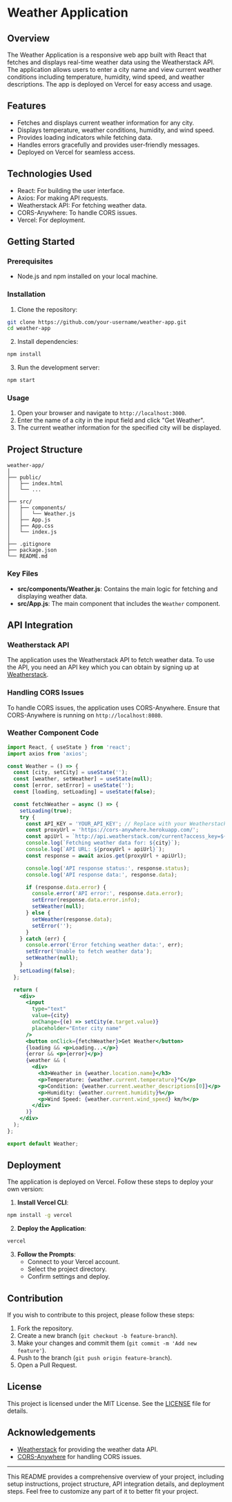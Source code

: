 
# Weather Application

## Overview

The Weather Application is a responsive web app built with React that fetches and displays real-time weather data using the Weatherstack API. The application allows users to enter a city name and view current weather conditions including temperature, humidity, wind speed, and weather descriptions. The app is deployed on Vercel for easy access and usage.

## Features

- Fetches and displays current weather information for any city.
- Displays temperature, weather conditions, humidity, and wind speed.
- Provides loading indicators while fetching data.
- Handles errors gracefully and provides user-friendly messages.
- Deployed on Vercel for seamless access.

## Technologies Used

- React: For building the user interface.
- Axios: For making API requests.
- Weatherstack API: For fetching weather data.
- CORS-Anywhere: To handle CORS issues.
- Vercel: For deployment.

## Getting Started

### Prerequisites

- Node.js and npm installed on your local machine.

### Installation

1. Clone the repository:

```bash
git clone https://github.com/your-username/weather-app.git
cd weather-app
```

2. Install dependencies:

```bash
npm install
```

3. Run the development server:

```bash
npm start
```

### Usage

1. Open your browser and navigate to `http://localhost:3000`.
2. Enter the name of a city in the input field and click "Get Weather".
3. The current weather information for the specified city will be displayed.

## Project Structure

```plaintext
weather-app/
│
├── public/
│   ├── index.html
│   └── ...
│
├── src/
│   ├── components/
│   │   └── Weather.js
│   ├── App.js
│   ├── App.css
│   └── index.js
│
├── .gitignore
├── package.json
└── README.md
```

### Key Files

- **src/components/Weather.js**: Contains the main logic for fetching and displaying weather data.
- **src/App.js**: The main component that includes the `Weather` component.

## API Integration

### Weatherstack API

The application uses the Weatherstack API to fetch weather data. To use the API, you need an API key which you can obtain by signing up at [Weatherstack](https://weatherstack.com/signup/free).

### Handling CORS Issues

To handle CORS issues, the application uses CORS-Anywhere. Ensure that CORS-Anywhere is running on `http://localhost:8080`.

### Weather Component Code

```jsx
import React, { useState } from 'react';
import axios from 'axios';

const Weather = () => {
  const [city, setCity] = useState('');
  const [weather, setWeather] = useState(null);
  const [error, setError] = useState('');
  const [loading, setLoading] = useState(false);

  const fetchWeather = async () => {
    setLoading(true);
    try {
      const API_KEY = 'YOUR_API_KEY'; // Replace with your Weatherstack API key
      const proxyUrl = 'https://cors-anywhere.herokuapp.com/';
      const apiUrl = `http://api.weatherstack.com/current?access_key=${API_KEY}&query=${city}`;
      console.log(`Fetching weather data for: ${city}`);
      console.log(`API URL: ${proxyUrl + apiUrl}`);
      const response = await axios.get(proxyUrl + apiUrl);

      console.log('API response status:', response.status);
      console.log('API response data:', response.data);

      if (response.data.error) {
        console.error('API error:', response.data.error);
        setError(response.data.error.info);
        setWeather(null);
      } else {
        setWeather(response.data);
        setError('');
      }
    } catch (err) {
      console.error('Error fetching weather data:', err);
      setError('Unable to fetch weather data');
      setWeather(null);
    }
    setLoading(false);
  };

  return (
    <div>
      <input
        type="text"
        value={city}
        onChange={(e) => setCity(e.target.value)}
        placeholder="Enter city name"
      />
      <button onClick={fetchWeather}>Get Weather</button>
      {loading && <p>Loading...</p>}
      {error && <p>{error}</p>}
      {weather && (
        <div>
          <h3>Weather in {weather.location.name}</h3>
          <p>Temperature: {weather.current.temperature}°C</p>
          <p>Condition: {weather.current.weather_descriptions[0]}</p>
          <p>Humidity: {weather.current.humidity}%</p>
          <p>Wind Speed: {weather.current.wind_speed} km/h</p>
        </div>
      )}
    </div>
  );
};

export default Weather;
```

## Deployment

The application is deployed on Vercel. Follow these steps to deploy your own version:

1. **Install Vercel CLI**:

```bash
npm install -g vercel
```

2. **Deploy the Application**:

```bash
vercel
```

3. **Follow the Prompts**:
   - Connect to your Vercel account.
   - Select the project directory.
   - Confirm settings and deploy.

## Contribution

If you wish to contribute to this project, please follow these steps:

1. Fork the repository.
2. Create a new branch (`git checkout -b feature-branch`).
3. Make your changes and commit them (`git commit -m 'Add new feature'`).
4. Push to the branch (`git push origin feature-branch`).
5. Open a Pull Request.

## License

This project is licensed under the MIT License. See the [LICENSE](LICENSE) file for details.

## Acknowledgements

- [Weatherstack](https://weatherstack.com/) for providing the weather data API.
- [CORS-Anywhere](https://github.com/Rob--W/cors-anywhere) for handling CORS issues.

---

This README provides a comprehensive overview of your project, including setup instructions, project structure, API integration details, and deployment steps. Feel free to customize any part of it to better fit your project.